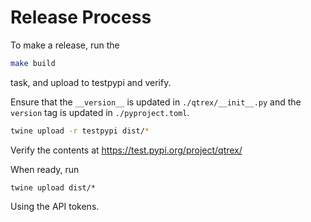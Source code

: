 # Release Process

To make a release, run the 
```sh
make build
```
task, and upload to testpypi and verify.

Ensure that the `__version__` is updated in `./qtrex/__init__.py`
and the `version` tag is updated in `./pyproject.toml`.


```sh
twine upload -r testpypi dist/*
```

Verify the contents at https://test.pypi.org/project/qtrex/

When ready, run
```
twine upload dist/*
```

Using the API tokens.
